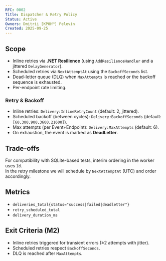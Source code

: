 ```yaml
---
RFC: 0002
Title: Dispatcher & Retry Policy
Status: Active
Owners: Dmitrii [KP0H™] Pelevin
Created: 2025-09-25
---
```


## Scope
- Inline retries via **.NET Resilience** (using `AddResilienceHandler` and a jittered `DelayGenerator`).
- Scheduled retries via `NextAttemptAt` using the `BackoffSeconds` list.
- Dead-letter queue (DLQ) when `MaxAttempts` is reached or the backoff sequence is exhausted.
- Per-endpoint rate limiting.

### Retry & Backoff
- Inline retries: `Delivery:InlineRetryCount` (default: 2, jittered).  
- Scheduled backoff (between cycles): `Delivery:BackoffSeconds` (default: `[60,300,900,3600,21600]`).  
- Max attempts (per Event+Endpoint): `Delivery:MaxAttempts` (default: 6).  
- On exhaustion, the event is marked as **DeadLetter**.

## Trade-offs
For compatibility with SQLite-based tests, interim ordering in the worker uses `Id`.  
In the retry milestone we will schedule by `NextAttemptAt` (UTC) and order accordingly.

## Metrics
- `deliveries_total{status="success|failed|deadletter"}`
- `retry_scheduled_total`
- `delivery_duration_ms`

## Exit Criteria (M2)
- Inline retries triggered for transient errors (≥2 attempts with jitter).  
- Scheduled retries respect `BackoffSeconds`.  
- DLQ is reached after `MaxAttempts`.
